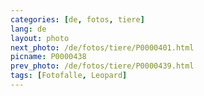 ```yaml
---
categories: [de, fotos, tiere]
lang: de
layout: photo
next_photo: /de/fotos/tiere/P0000401.html
picname: P0000438
prev_photo: /de/fotos/tiere/P0000439.html
tags: [Fotofalle, Leopard]
---
```

